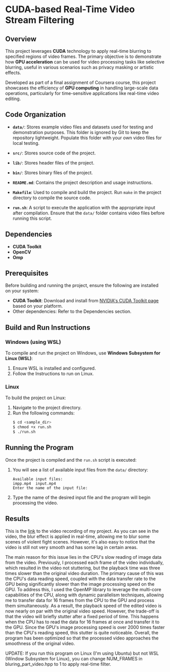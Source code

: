 # CUDA-based Real-Time Video Stream Filtering

## Overview

This project leverages **CUDA** technology to apply real-time blurring to specified regions of video frames. The primary objective is to demonstrate how **GPU acceleration** can be used for video processing tasks like selective blurring, useful in various scenarios such as privacy masking or artistic effects.

Developed as part of a final assignment of Coursera course, this project showcases the efficiency of **GPU computing** in handling large-scale data operations, particularly for time-sensitive applications like real-time video editing.

## Code Organization

- **`data/`**: Stores example video files and datasets used for testing and demonstration purposes. This folder is ignored by Git to keep the repository lightweight. Populate this folder with your own video files for local testing.

- **`src/`**: Stores source code of the project.

- **`lib/`**: Stores header files of the project.

- **`bin/`**: Stores binary files of the project.

- **`README.md`**: Contains the project description and usage instructions.

- **`Makefile`**: Used to compile and build the project. Run `make` in the project directory to compile the source code.

- **`run.sh`**: A script to execute the application with the appropriate input after compilation. Ensure that the `data/` folder contains video files before running this script.

## Dependencies

- **CUDA Toolkit**
- **OpenCV**
- **Omp**

## Prerequisites

Before building and running the project, ensure the following are installed on your system:

- **CUDA Toolkit**: Download and install from [NVIDIA's CUDA Toolkit page](https://developer.nvidia.com/cuda-toolkit) based on your platform.
- Other dependencies: Refer to the Dependencies section.

## Build and Run Instructions

### Windows (using WSL)

To compile and run the project on Windows, use **Windows Subsystem for Linux (WSL)**:

1. Ensure WSL is installed and configured.
2. Follow the Instructions to run on Linux.

### Linux

To build the project on Linux:

1. Navigate to the project directory.
2. Run the following commands:
   ```bash
   $ cd <sample_dir>
   $ chmod +x run.sh
   $ ./run.sh
   ```

## Running the Program

Once the project is compiled and the `run.sh` script is executed:

1. You will see a list of available input files from the `data/` directory:
   ```
   Available input files:
   impp.mp4  input.mp4
   Enter the name of the input file:
   ```

2. Type the name of the desired input file and the program will begin processing the video.

## Results

This is the [link](https://drive.google.com/file/d/1XYbSm9aQYwUQ4VUQVN0f-lHW_9AHIz2c/view?usp=sharing) to the video recording of my project. As you can see in the video, the blur effect is applied in real-time, allowing me to blur some scenes of violent fight scenes. However, it's also easy to notice that the video is still not very smooth and has some lag in certain areas.

The main reason for this issue lies in the CPU's slow reading of image data from the video. Previously, I processed each frame of the video individually, which resulted in the video not stuttering, but the playback time was three times slower than the original video duration. The primary cause of this was the CPU's data reading speed, coupled with the data transfer rate to the GPU being significantly slower than the image processing speed on the GPU. To address this, I used the OpenMP library to leverage the multi-core capabilities of the CPU, along with dynamic parallelism techniques, allowing me to transfer data for 16 frames from the CPU to the GPU and process them simultaneously. As a result, the playback speed of the edited video is now nearly on par with the original video speed. However, the trade-off is that the video will briefly stutter after a fixed period of time. This happens when the CPU has to read the data for 16 frames at once and transfer it to the GPU. Since the GPU's image processing speed is over 2000 times faster than the CPU's reading speed, this stutter is quite noticeable. Overall, the program has been optimized so that the processed video approaches the smoothness of the original video.

UPDATE: If you run this program on Linux (I'm using Ubuntu) but not WSL (Window Subsystem for Linux), you can change NUM_FRAMES in bluring_part_video.hpp to 1 to apply real-time filter. 

